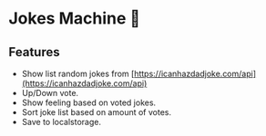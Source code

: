 # Jokes Machine 🤣

## Features

- Show list random jokes from [https://icanhazdadjoke.com/api](https://icanhazdadjoke.com/api)
- Up/Down vote.
- Show feeling based on voted jokes.
- Sort joke list based on amount of votes.
- Save to localstorage.
